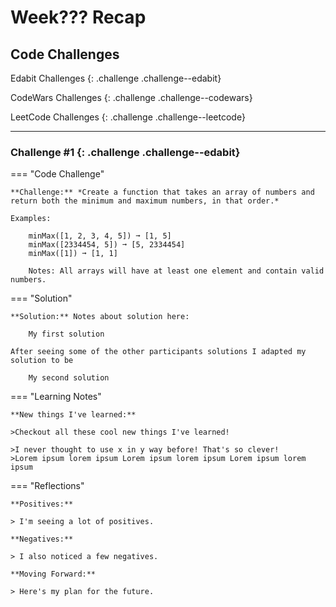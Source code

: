 # Week??? Recap

## Code Challenges

  Edabit Challenges 
  {: .challenge .challenge--edabit}

  CodeWars Challenges
  {: .challenge .challenge--codewars}

  LeetCode Challenges
  {: .challenge .challenge--leetcode}

---
### Challenge #1 {: .challenge .challenge--edabit}

=== "Code Challenge"

    **Challenge:** *Create a function that takes an array of numbers and return both the minimum and maximum numbers, in that order.* 

    Examples:

        minMax([1, 2, 3, 4, 5]) ➞ [1, 5]   
        minMax([2334454, 5]) ➞ [5, 2334454]
        minMax([1]) ➞ [1, 1]

        Notes: All arrays will have at least one element and contain valid numbers.

=== "Solution"
    
    **Solution:** Notes about solution here: 

        My first solution

    After seeing some of the other participants solutions I adapted my solution to be

        My second solution

=== "Learning Notes"

    **New things I've learned:**

    >Checkout all these cool new things I've learned!

    >I never thought to use x in y way before! That's so clever!  
    >Lorem ipsum lorem ipsum Lorem ipsum lorem ipsum Lorem ipsum lorem ipsum

=== "Reflections"

    **Positives:**

    > I'm seeing a lot of positives.

    **Negatives:**

    > I also noticed a few negatives.

    **Moving Forward:**

    > Here's my plan for the future.
